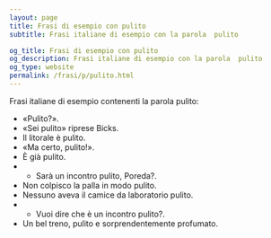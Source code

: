 ```yaml
---
layout: page
title: Frasi di esempio con pulito 
subtitle: Frasi italiane di esempio con la parola  pulito

og_title: Frasi di esempio con pulito 
og_description: Frasi italiane di esempio con la parola  pulito
og_type: website
permalink: /frasi/p/pulito.html
---
```


Frasi italiane di esempio contenenti la parola pulito:


- «Pulito?».
- «Sei pulito» riprese Bicks.
- Il litorale è pulito.
- «Ma certo, pulito!».
- È già pulito.
- - Sarà un incontro pulito, Poreda?.
- Non colpisco la palla in modo pulito.
- Nessuno aveva il camice da laboratorio pulito.
- - Vuoi dire che è un incontro pulito?.
- Un bel treno, pulito e sorprendentemente profumato.
